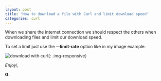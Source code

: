 ```yaml
---
layout: post
title: "How to download a file with Curl and limit download speed"
categories: curl
---
```

When we share the internet connection we should respect the others when downloading files and limit our download speed.

To set a limit just use the __--limit-rate__ option like in my image example:

![download with curl](https://www.evernote.com/shard/s98/sh/1f6b5e76-6c36-44bb-83f7-4c51e78edee1/948260fa20713b7b66761476b410d2eb/deep/0/Screen-Shot-2015-04-18-at-11.31.33.png){: .img-responsive}

_Enjoy!,_

__G.__

